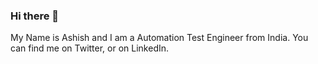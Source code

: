 ### Hi there 👋


My Name is Ashish and I am a Automation Test Engineer from India. You can find me on Twitter, or on LinkedIn.

<!--
**Ashish2712/ashish2712** is a ✨ _special_ ✨ repository because its `README.md` (this file) appears on your GitHub profile.

Here are some ideas to get you started:

- 🔭 I’m currently working on Python and Java based Automation Framework
- 🌱 I’m currently learning Kubernetes and docker
- 💬 Ask me about anything always happy to help
- 📫 How to reach me: akushwah206@gmail.com
- 😄 Pronouns: He/Him
- ⚡ Fun fact: I one walk(100+ km) and hitach hike(300+km) from manali to leh on a solo trip.
-->
